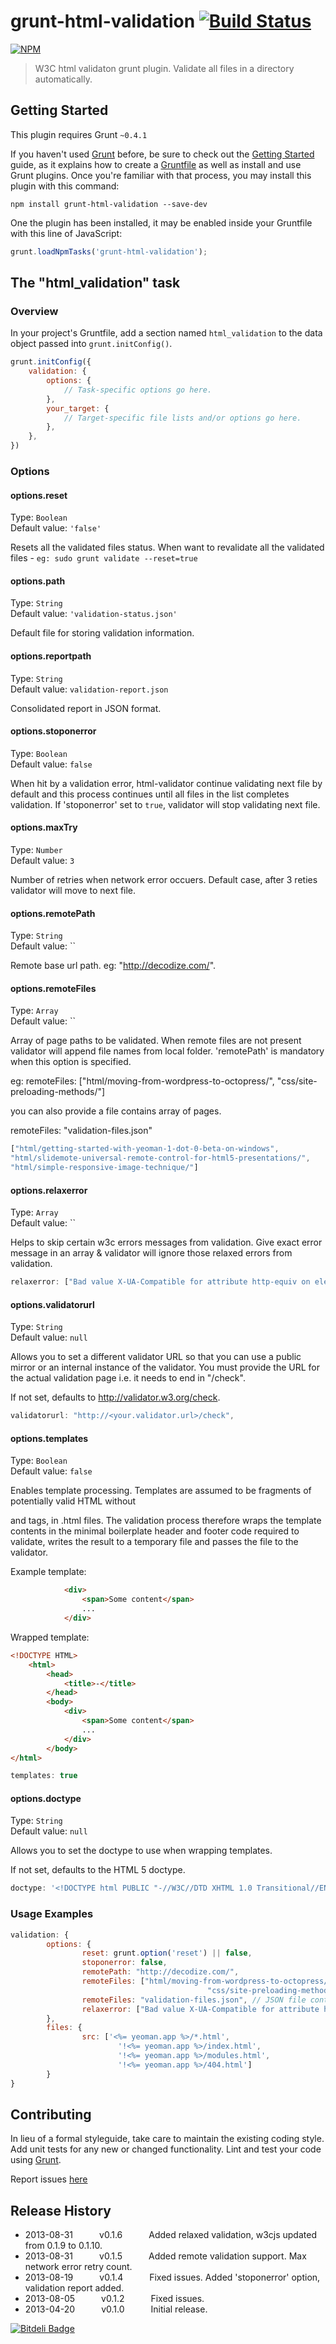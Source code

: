# grunt-html-validation [![Build Status](https://travis-ci.org/praveenvijayan/grunt-html-validation.png?branch=master)](https://travis-ci.org/praveenvijayan/grunt-html-validation)

[![NPM](https://nodei.co/npm/grunt-html-validation.png?downloads=true)](https://nodei.co/npm/grunt-html-validation/)

> W3C html validaton grunt plugin. Validate all files in a directory automatically. 

## Getting Started
This plugin requires Grunt `~0.4.1`

If you haven't used [Grunt](http://gruntjs.com/) before, be sure to check out the [Getting Started](http://gruntjs.com/getting-started) guide, as it explains how to create a [Gruntfile](http://gruntjs.com/sample-gruntfile) as well as install and use Grunt plugins. Once you're familiar with that process, you may install this plugin with this command:

```shell
npm install grunt-html-validation --save-dev
```

One the plugin has been installed, it may be enabled inside your Gruntfile with this line of JavaScript:

```js
grunt.loadNpmTasks('grunt-html-validation');
```

## The "html_validation" task

### Overview
In your project's Gruntfile, add a section named `html_validation` to the data object passed into `grunt.initConfig()`.

```js
grunt.initConfig({
	validation: {
		options: {
			// Task-specific options go here.
		},
		your_target: {
			// Target-specific file lists and/or options go here.
		},
	},
})
```

### Options

#### options.reset
Type: `Boolean` <br/>
Default value: `'false'`

Resets all the validated  files status. When want to revalidate all the validated files - 
`eg: sudo grunt validate --reset=true`

#### options.path
Type: `String` <br/>
Default value: `'validation-status.json'`

Default file for storing validation information.

#### options.reportpath
Type: `String` <br/>
Default value: `validation-report.json`

Consolidated report in JSON format. 

#### options.stoponerror
Type: `Boolean` <br/>
Default value: `false`

When hit by a validation error, html-validator continue validating next file by default and this process continues until all files in the list completes validation. If 'stoponerror' set to  `true`, validator will stop validating next file.

#### options.maxTry
Type: `Number` <br/>
Default value: `3`

Number of retries when network error occuers. Default case, after 3 reties validator will move to next file.

#### options.remotePath
Type: `String` <br/>
Default value: ``

Remote base url path. eg: "http://decodize.com/". 


#### options.remoteFiles
Type: `Array` <br/>
Default value: ``

Array of page paths to be validated. When remote files are not present validator will append file names from local folder. 'remotePath' is mandatory when this option is specified. 

eg: remoteFiles: ["html/moving-from-wordpress-to-octopress/",
											"css/site-preloading-methods/"]

you can also provide a file contains array of pages.

remoteFiles: "validation-files.json"

```js
["html/getting-started-with-yeoman-1-dot-0-beta-on-windows",
"html/slidemote-universal-remote-control-for-html5-presentations/",
"html/simple-responsive-image-technique/"]
```

#### options.relaxerror
Type: `Array` <br/>
Default value: ``

Helps to skip certain w3c errors messages from validation. Give exact error message in an array & validator will ignore those relaxed errors from validation. 

```js
relaxerror: ["Bad value X-UA-Compatible for attribute http-equiv on element meta.","Element title must not be empty."]
```

#### options.validatorurl
Type: `String` <br/>
Default value: `null`

Allows you to set a different validator URL so that you can use a public mirror or an internal instance of the validator.
You must provide the URL for the actual validation page i.e. it needs to end in "/check".

If not set, defaults to http://validator.w3.org/check.

```js
validatorurl: "http://<your.validator.url>/check",
```

#### options.templates
Type: `Boolean` <br/>
Default value: `false`

Enables template processing. Templates are assumed to be fragments of potentially valid HTML without
<head> and <body> tags, in .html files. The validation process therefore wraps the template contents in the minimal boilerplate
header and footer code required to validate, writes the result to a temporary file and passes the file to the validator.

Example template:
```html
			<div>
				<span>Some content</span>
				...
			</div>
```

Wrapped template:
```html
<!DOCTYPE HTML>
	<html>
		<head>
			<title>-</title>
		</head>
		<body>
			<div>
				<span>Some content</span>
				...
			</div>
		</body>
</html>
```

```js
templates: true
```

#### options.doctype
Type: `String` <br/>
Default value: `null`

Allows you to set the doctype to use when wrapping templates.

If not set, defaults to the HTML 5 doctype.

```js
doctype: '<!DOCTYPE html PUBLIC "-//W3C//DTD XHTML 1.0 Transitional//EN" "http://www.w3.org/TR/xhtml1/DTD/xhtml1-transitional.dtd">'
```

### Usage Examples

```js
validation: {
		options: {
				reset: grunt.option('reset') || false,
				stoponerror: false,
				remotePath: "http://decodize.com/",
				remoteFiles: ["html/moving-from-wordpress-to-octopress/",
											"css/site-preloading-methods/"], //or
				remoteFiles: "validation-files.json", // JSON file contains array of page paths. 
				relaxerror: ["Bad value X-UA-Compatible for attribute http-equiv on element meta."] //ignores these errors
		},
		files: {
				src: ['<%= yeoman.app %>/*.html', 
						'!<%= yeoman.app %>/index.html', 
						'!<%= yeoman.app %>/modules.html',
						'!<%= yeoman.app %>/404.html']
		}
}
```

## Contributing
In lieu of a formal styleguide, take care to maintain the existing coding style. Add unit tests for any new or changed functionality. Lint and test your code using [Grunt](http://gruntjs.com/).

Report issues [here](https://github.com/praveenvijayan/grunt-html-validation/issues)

## Release History
 * 2013-08-31   v0.1.6   Added relaxed validation, w3cjs updated from 0.1.9 to 0.1.10.  
 * 2013-08-31   v0.1.5   Added remote validation support. Max network error retry count.  
 * 2013-08-19   v0.1.4   Fixed issues. Added 'stoponerror' option, validation report added. 
 * 2013-08-05   v0.1.2   Fixed issues.
 * 2013-04-20   v0.1.0   Initial release.


[![Bitdeli Badge](https://d2weczhvl823v0.cloudfront.net/praveenvijayan/grunt-html-validation/trend.png)](https://bitdeli.com/free "Bitdeli Badge")

